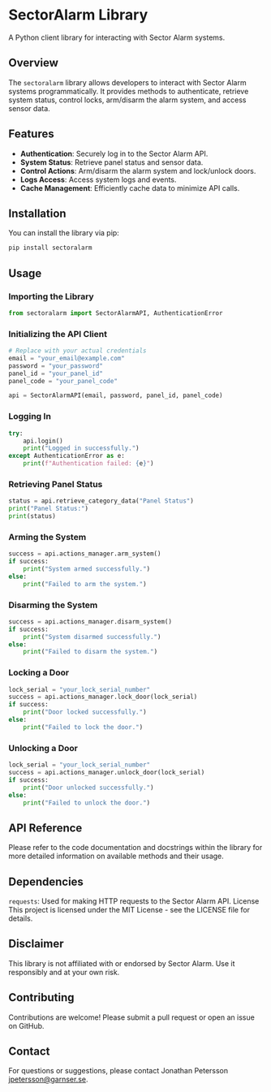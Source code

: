 # SectorAlarm Library

A Python client library for interacting with Sector Alarm systems.

## Overview

The `sectoralarm` library allows developers to interact with Sector Alarm systems programmatically. It provides methods to authenticate, retrieve system status, control locks, arm/disarm the alarm system, and access sensor data.

## Features

- **Authentication**: Securely log in to the Sector Alarm API.
- **System Status**: Retrieve panel status and sensor data.
- **Control Actions**: Arm/disarm the alarm system and lock/unlock doors.
- **Logs Access**: Access system logs and events.
- **Cache Management**: Efficiently cache data to minimize API calls.

## Installation

You can install the library via pip:

```bash
pip install sectoralarm
```

## Usage
### Importing the Library

```python
from sectoralarm import SectorAlarmAPI, AuthenticationError
```

### Initializing the API Client

```python
# Replace with your actual credentials
email = "your_email@example.com"
password = "your_password"
panel_id = "your_panel_id"
panel_code = "your_panel_code"

api = SectorAlarmAPI(email, password, panel_id, panel_code)
```

### Logging In

```python
try:
    api.login()
    print("Logged in successfully.")
except AuthenticationError as e:
    print(f"Authentication failed: {e}")
```

### Retrieving Panel Status
```python
status = api.retrieve_category_data("Panel Status")
print("Panel Status:")
print(status)
```

### Arming the System
```python
success = api.actions_manager.arm_system()
if success:
    print("System armed successfully.")
else:
    print("Failed to arm the system.")
```
    
### Disarming the System
```python
success = api.actions_manager.disarm_system()
if success:
    print("System disarmed successfully.")
else:
    print("Failed to disarm the system.")
```    

### Locking a Door
```python
lock_serial = "your_lock_serial_number"
success = api.actions_manager.lock_door(lock_serial)
if success:
    print("Door locked successfully.")
else:
    print("Failed to lock the door.")
```
    
### Unlocking a Door
```python
lock_serial = "your_lock_serial_number"
success = api.actions_manager.unlock_door(lock_serial)
if success:
    print("Door unlocked successfully.")
else:
    print("Failed to unlock the door.")
```    

## API Reference
Please refer to the code documentation and docstrings within the library for more detailed information on available methods and their usage.

## Dependencies
`requests`: Used for making HTTP requests to the Sector Alarm API.
License
This project is licensed under the MIT License - see the LICENSE file for details.

## Disclaimer
This library is not affiliated with or endorsed by Sector Alarm. Use it responsibly and at your own risk.

## Contributing
Contributions are welcome! Please submit a pull request or open an issue on GitHub.

## Contact
For questions or suggestions, please contact Jonathan Petersson <jpetersson@garnser.se>.
